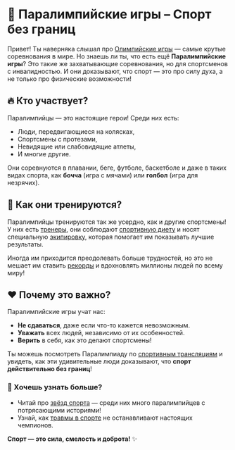 # 🏅 Паралимпийские игры – Спорт без границ  

Привет! Ты наверняка слышал про [Олимпийские игры](олимпийские_игры.md) — самые крутые соревнования в мире. Но знаешь ли ты, что есть ещё **Паралимпийские игры**? Это такие же захватывающие соревнования, но для спортсменов с инвалидностью. И они доказывают, что спорт — это про силу духа, а не только про физические возможности!  

## 🔥 Кто участвует?  

Паралимпийцы — это настоящие герои! Среди них есть:  
- Люди, передвигающиеся на колясках,  
- Спортсмены с протезами,  
- Невидящие или слабовидящие атлеты,  
- И многие другие.  

Они соревнуются в плавании, беге, футболе, баскетболе и даже в таких видах спорта, как **бочча** (игра с мячами) или **голбол** (игра для незрячих).  

## 💪 Как они тренируются?  

Паралимпийцы тренируются так же усердно, как и другие спортсмены! У них есть [тренеры](тренер.md), они соблюдают [спортивную диету](спортивная_диета.md) и носят специальную [экипировку](экипировка.md), которая помогает им показывать лучшие результаты.  

Иногда им приходится преодолевать больше трудностей, но это не мешает им ставить [рекорды](рекорды.md) и вдохновлять миллионы людей по всему миру!  

## ❤️ Почему это важно?  

Паралимпийские игры учат нас:  
- **Не сдаваться**, даже если что-то кажется невозможным.  
- **Уважать** всех людей, независимо от их особенностей.  
- **Верить** в себя, как это делают спортсмены!  

Ты можешь посмотреть Паралимпиаду по [спортивным трансляциям](спортивные_трансляции.md) и увидеть, как эти удивительные люди доказывают, что **спорт действительно без границ**!  

### 🎯 Хочешь узнать больше?  
- Читай про [звёзд спорта](звёзды_спорта.md) — среди них много паралимпийцев с потрясающими историями!  
- Узнай, как [травмы в спорте](травмы_в_спорте.md) не останавливают настоящих чемпионов.  

**Спорт — это сила, смелость и доброта!** ✨  